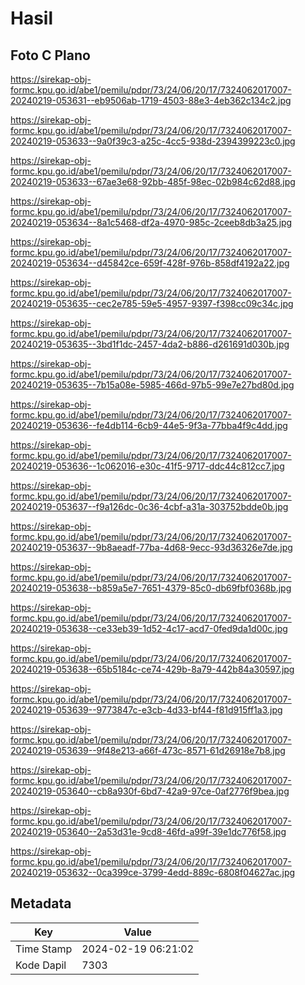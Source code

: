 # Hasil

## Foto C Plano

https://sirekap-obj-formc.kpu.go.id/abe1/pemilu/pdpr/73/24/06/20/17/7324062017007-20240219-053631--eb9506ab-1719-4503-88e3-4eb362c134c2.jpg

https://sirekap-obj-formc.kpu.go.id/abe1/pemilu/pdpr/73/24/06/20/17/7324062017007-20240219-053633--9a0f39c3-a25c-4cc5-938d-2394399223c0.jpg

https://sirekap-obj-formc.kpu.go.id/abe1/pemilu/pdpr/73/24/06/20/17/7324062017007-20240219-053633--67ae3e68-92bb-485f-98ec-02b984c62d88.jpg

https://sirekap-obj-formc.kpu.go.id/abe1/pemilu/pdpr/73/24/06/20/17/7324062017007-20240219-053634--8a1c5468-df2a-4970-985c-2ceeb8db3a25.jpg

https://sirekap-obj-formc.kpu.go.id/abe1/pemilu/pdpr/73/24/06/20/17/7324062017007-20240219-053634--d45842ce-659f-428f-976b-858df4192a22.jpg

https://sirekap-obj-formc.kpu.go.id/abe1/pemilu/pdpr/73/24/06/20/17/7324062017007-20240219-053635--cec2e785-59e5-4957-9397-f398cc09c34c.jpg

https://sirekap-obj-formc.kpu.go.id/abe1/pemilu/pdpr/73/24/06/20/17/7324062017007-20240219-053635--3bd1f1dc-2457-4da2-b886-d261691d030b.jpg

https://sirekap-obj-formc.kpu.go.id/abe1/pemilu/pdpr/73/24/06/20/17/7324062017007-20240219-053635--7b15a08e-5985-466d-97b5-99e7e27bd80d.jpg

https://sirekap-obj-formc.kpu.go.id/abe1/pemilu/pdpr/73/24/06/20/17/7324062017007-20240219-053636--fe4db114-6cb9-44e5-9f3a-77bba4f9c4dd.jpg

https://sirekap-obj-formc.kpu.go.id/abe1/pemilu/pdpr/73/24/06/20/17/7324062017007-20240219-053636--1c062016-e30c-41f5-9717-ddc44c812cc7.jpg

https://sirekap-obj-formc.kpu.go.id/abe1/pemilu/pdpr/73/24/06/20/17/7324062017007-20240219-053637--f9a126dc-0c36-4cbf-a31a-303752bdde0b.jpg

https://sirekap-obj-formc.kpu.go.id/abe1/pemilu/pdpr/73/24/06/20/17/7324062017007-20240219-053637--9b8aeadf-77ba-4d68-9ecc-93d36326e7de.jpg

https://sirekap-obj-formc.kpu.go.id/abe1/pemilu/pdpr/73/24/06/20/17/7324062017007-20240219-053638--b859a5e7-7651-4379-85c0-db69fbf0368b.jpg

https://sirekap-obj-formc.kpu.go.id/abe1/pemilu/pdpr/73/24/06/20/17/7324062017007-20240219-053638--ce33eb39-1d52-4c17-acd7-0fed9da1d00c.jpg

https://sirekap-obj-formc.kpu.go.id/abe1/pemilu/pdpr/73/24/06/20/17/7324062017007-20240219-053638--65b5184c-ce74-429b-8a79-442b84a30597.jpg

https://sirekap-obj-formc.kpu.go.id/abe1/pemilu/pdpr/73/24/06/20/17/7324062017007-20240219-053639--9773847c-e3cb-4d33-bf44-f81d915ff1a3.jpg

https://sirekap-obj-formc.kpu.go.id/abe1/pemilu/pdpr/73/24/06/20/17/7324062017007-20240219-053639--9f48e213-a66f-473c-8571-61d26918e7b8.jpg

https://sirekap-obj-formc.kpu.go.id/abe1/pemilu/pdpr/73/24/06/20/17/7324062017007-20240219-053640--cb8a930f-6bd7-42a9-97ce-0af2776f9bea.jpg

https://sirekap-obj-formc.kpu.go.id/abe1/pemilu/pdpr/73/24/06/20/17/7324062017007-20240219-053640--2a53d31e-9cd8-46fd-a99f-39e1dc776f58.jpg

https://sirekap-obj-formc.kpu.go.id/abe1/pemilu/pdpr/73/24/06/20/17/7324062017007-20240219-053632--0ca399ce-3799-4edd-889c-6808f04627ac.jpg


## Metadata

| Key        | Value               |
| ---------- | ------------------- |
| Time Stamp | 2024-02-19 06:21:02 |
| Kode Dapil | 7303                |



